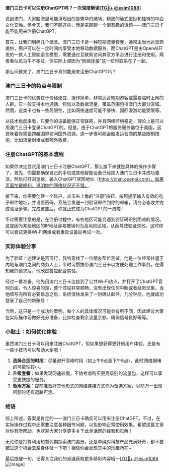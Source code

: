 **澳门三日卡可以注册ChatGPT吗？一次深度解读[[TG💪+ @esim1088](https://t.me/s/esim1088)]**

说到澳门，大家脑海里可能浮现出的是繁华的赌场、精致的葡式蛋挞和独特的中西文化交融。但今天，我们不聊这些，而是来聊聊一个很有趣的话题——澳门三日卡能不能用来注册ChatGPT。

首先，让我们明确几个概念。澳门三日卡是一种短期流量套餐，通常由当地运营商提供，用户可以在一定时间内享受本地移动数据服务。而ChatGPT是由OpenAI开发的一款人工智能语言模型，需要通过互联网访问其官方平台进行注册和使用。两者看似风马牛不相及，但实际上却因为“网络连接”这一纽带联系在了一起。

那么问题来了，澳门三日卡真的能用来注册ChatGPT吗？

### 澳门三日卡的特点与限制

澳门三日卡的优势在于价格便宜、操作简单，非常适合短期游客或需要临时上网的人群。它一般支持本地通话、短信以及数据流量，覆盖范围包括澳门大部分区域。然而，这类卡也有一些局限性，比如网络速度可能不够快、国际漫游功能受限等。

从技术角度来看，只要你的设备能够正常联网，并且网络环境稳定，理论上是可以用澳门三日卡登录ChatGPT的。但是，由于ChatGPT的服务服务器位于美国，这意味着你需要跨越国界访问国外资源。这一步骤可能会触发运营商的某些限制措施，比如流量封堵或者额外收费。

### 注册ChatGPT的基本流程

如果你决定尝试用澳门三日卡注册ChatGPT，那么接下来就是具体的操作步骤了。首先，你需要确保自己的手机或其他智能设备已经插入澳门三日卡并成功激活。然后打开浏览器，输入ChatGPT官网地址（https://chat.openai.com）。如果页面加载顺利，说明你的网络状况还不错。

接下来，你需要创建一个账户。点击右上角的“注册”按钮，按照提示输入有效的电子邮件地址，并设置密码。系统会发送一封验证邮件到你的邮箱，请务必查收并完成验证步骤。完成这些后，你就正式成为ChatGPT的一员啦！

不过需要注意的是，在注册过程中，有些地区可能会遇到验证码识别困难的情况。这是因为某些地区的IP地址容易被误判为高风险区域，从而导致验证失败。这时你可以尝试更换Wi-Fi网络或者重启设备后再试一次。

### 实际体验分享

为了验证上述理论是否可行，我特意找了一位朋友帮忙测试。他是一位经常往返于内地与澳门之间的商务人士，平时习惯携带澳门三日卡以方便处理工作事务。在得知我的请求后，他欣然答应配合实验。

经过一番准备，他先用澳门三日卡连接到了公共Wi-Fi热点，并打开了ChatGPT官网页面。令人惊喜的是，整个过程非常顺畅，没有出现任何中断或者延迟现象。当他填写完所有必要信息之后，系统很快发来了一封确认邮件。几分钟后，他就成功登录了自己的新账号！

当然，这只是一个成功的案例。每个人的具体情况可能会有所不同，因此建议大家在实际操作前做好充分准备，比如检查剩余流量余额、确保信号良好等等。

### 小贴士：如何优化体验

虽然澳门三日卡可以用来注册ChatGPT，但如果想获得更好的用户体验，还是有一些小技巧可以帮助大家哦！

1. **选择合适的时段**：尽量避开高峰时段（如上午9点至下午6点），此时网络拥堵的可能性较小。
2. **升级套餐**：如果发现网速较慢，不妨考虑购买更高级别的流量包，这样可以享受更快捷的服务。
3. **备用方案**：提前准备好其他形式的网络连接方式作为备选方案，以防万一出现问题时还有退路可走。

### 结语

综上所述，答案是肯定的——澳门三日卡确实可以用来注册ChatGPT。不过，在实际操作过程中还需要注意各种细节问题，以免影响正常使用效果。希望这篇文章对你有所帮助，也欢迎大家分享更多关于此类话题的经验和见解！

无论你是打算利用短暂假期探索澳门美景，还是单纯对科技产品充满好奇，都不要错过这个机会去亲身体验一下吧！相信你会发现其中的乐趣所在~

最后提醒一句，记得关注我们的频道获取更多精彩内容哦～[[TG💪+ @esim1088](https://t.me/s/esim1088) ![Image](https://i.postimg.cc/4NQfJmqS/Snipaste-2025-05-13-00-14-12.png)]